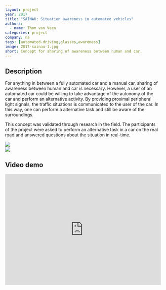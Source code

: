 ```yaml
---
layout: project
year: 2017
title: "SAINAU: Situation awareness in automated vehicles"
authors: 
  - name: Thom van Veen
categories: project
company: na
tags: [automated-driving,glasses,awareness]
image: 2017-sainau-1.jpg
short: Concept for sharing of awareness between human and car.
---
```


## Description
For anything in between a fully automated car and a manual car, sharing of awareness between human and car is necessary. However, a user of an automated car could be willing to take advantage of the autonomy of the car and perform an alternative activity. By providing proximal peripheral light signals, the traffic situations is communicated to the user of the car. In this way, one can perform a alternative task and still be aware of the surroundings.

This concept was validated through research in the field. The participants of the project were asked to perform an alternative task in a car on the real road and answered questions about the situation in real-time.

<div class="project-image">
  <img src="/assets/img/2017-sainau-2.jpg">
</div>
<div class="project-image">
  <img src="/assets/img/2017-sainau-3.jpg">
</div>

## Video demo
<iframe style="display:inline-block; border:0px solid #FFF; width: 100%; height: 358px" src="https://www.youtube.com/embed/eYlm5d0JH-I?playlist=eYlm5d0JH-I&loop=1&autoplay=1&mute=1" frameborder="0" allowfullscreen></iframe>
